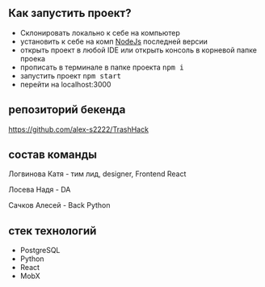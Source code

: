 ## Как запустить проект?
- Склонировать локально к себе на компьютер
- установить к себе на комп [NodeJs](https://nodejs.org/en) последней версии
- открыть проект в любой IDE или открыть консоль в корневой папке проека
- прописать в терминале в папке проекта <kbd>npm i</kbd>
- запустить проект <kbd>npm start</kbd>
- перейти на localhost:3000

## репозиторий бекенда
https://github.com/alex-s2222/TrashHack

## состав команды
Логвинова Катя - тим лид, designer, Frontend React

Лосева Надя - DA

Сачков Алесей - Back Python

## стек технологий
- PostgreSQL
- Python
- React
- MobX
